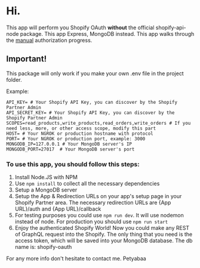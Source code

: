 # Hi.
This app will perform you Shopify OAuth **without** the official shopify-api-node package. This app Express, MongoDB instead. 
This app walks through the [manual](https://shopify.dev/apps/auth/oauth/getting-started) authorization progress.

## Important!
This package will only work if you make your own .env file in the project folder.

Example:

```
API_KEY= # Your Shopify API Key, you can discover by the Shopify Partner Admin
API_SECRET_KEY= # Your Shopify API Key, you can discover by the Shopify Partner Admin
SCOPES=read_products,write_products,read_orders,write_orders # If you need less, more, or other access scope, modify this part
HOST= # Your NGROK or production hostname with protocol
PORT= # Your NGROK or production port, example: 3000
MONGODB_IP=127.0.0.1 # Your MongoDB server's IP
MONGODB_PORT=27017  # Your MongoDB server's port
```

### To use this app, you should follow this steps:
1. Install Node.JS with NPM
2. Use ```npm install``` to collect all the necessary dependencies
3. Setup a MongoDB server
4. Setup the App & Redirection URLs on your app's setup page in your Shopify Partner area. The necessary redirection URLs are {App URL}/auth and {App URL}/callback
5. For testing purposes you could use ```npm run dev```. It will use nodemon instead of node. For production you should use ```npm run start```
6. Enjoy the authenticated Shopify World! Now you could make any REST of GraphQL request into the Shopify. 
The only thing that you need is the access token, which will be saved into your MongoDB database. The db name is: shopify-oauth


For any more info don't hesitate to contact me.
Petyabaa